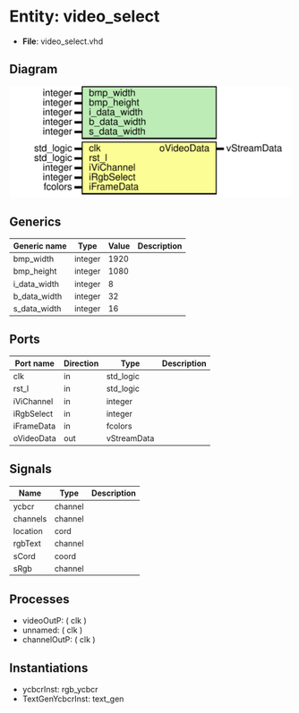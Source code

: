 # Entity: video_select 

- **File**: video_select.vhd
## Diagram

![Diagram](video_select.svg "Diagram")
## Generics

| Generic name | Type    | Value | Description |
| ------------ | ------- | ----- | ----------- |
| bmp_width    | integer | 1920  |             |
| bmp_height   | integer | 1080  |             |
| i_data_width | integer | 8     |             |
| b_data_width | integer | 32    |             |
| s_data_width | integer | 16    |             |
## Ports

| Port name  | Direction | Type        | Description |
| ---------- | --------- | ----------- | ----------- |
| clk        | in        | std_logic   |             |
| rst_l      | in        | std_logic   |             |
| iViChannel | in        | integer     |             |
| iRgbSelect | in        | integer     |             |
| iFrameData | in        | fcolors     |             |
| oVideoData | out       | vStreamData |             |
## Signals

| Name     | Type    | Description |
| -------- | ------- | ----------- |
| ycbcr    | channel |             |
| channels | channel |             |
| location | cord    |             |
| rgbText  | channel |             |
| sCord    | coord   |             |
| sRgb     | channel |             |
## Processes
- videoOutP: ( clk )
- unnamed: ( clk )
- channelOutP: ( clk )
## Instantiations

- ycbcrInst: rgb_ycbcr
- TextGenYcbcrInst: text_gen
